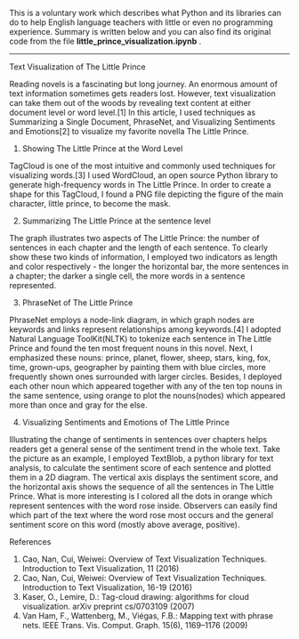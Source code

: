 This is a voluntary work which describes what Python and its libraries can do to help English language teachers with little or even no programming experience. Summary is written below and you can also find its original code from the file **little_prince_visualization.ipynb** .


----------
Text Visualization of The Little Prince

Reading novels is a fascinating but long journey. An enormous amount of text information sometimes gets readers lost. However, text visualization can take them out of the woods by revealing text content at either document level or word level.[1]  In this article, I used techniques as Summarizing a Single Document, PhraseNet, and Visualizing Sentiments and Emotions[2] to visualize my favorite novella The Little Prince.


1. Showing The Little Prince at the Word Level

TagCloud is one of the most intuitive and commonly used techniques for visualizing words.[3] I used WordCloud, an open source Python library to generate high-frequency words in The Little Prince. In order to create a shape for this TagCloud, I found a PNG file depicting the figure of the main character, little prince, to become the mask. 


2. Summarizing The Little Prince at the sentence level

The graph illustrates two aspects of The Little Prince: the number of sentences in each chapter and the length of each sentence. To clearly show these two kinds of information, I employed two indicators as length and color respectively - the longer the horizontal bar, the more sentences in a chapter; the darker a single cell, the more words in a sentence represented.


3. PhraseNet of The Little Prince

PhraseNet employs a node-link diagram, in which graph nodes are keywords and links represent relationships among keywords.[4] I adopted Natural Language ToolKit(NLTK)  to tokenize each sentence in The Little Prince and found the ten most frequent nouns in this novel. Next, I emphasized these nouns: prince, planet, flower, sheep, stars, king, fox, time, grown-ups, geographer by painting them with blue circles, more frequently shown ones surrounded with larger circles. Besides, I deployed each other noun which appeared together with any of the ten top nouns in the same sentence, using orange to plot the nouns(nodes) which appeared more than once and gray for the else.

4. Visualizing Sentiments and Emotions of The Little Prince

Illustrating the change of sentiments in sentences over chapters helps readers get a general sense of the sentiment trend in the whole text. Take the picture as an example, I employed TextBlob, a python library for text analysis, to calculate the sentiment score of each sentence and plotted them in a 2D diagram. The vertical axis displays the sentiment score, and the horizontal axis shows the sequence of all the sentences in The Little Prince. What is more interesting is I colored all the dots in orange which represent sentences with the word rose inside. Observers can easily find which part of the text where the word rose most occurs and the general sentiment score on this word (mostly above average, positive).




References
1. Cao, Nan, Cui, Weiwei: Overview of Text Visualization Techniques. Introduction to Text Visualization, 11 (2016)
2. Cao, Nan, Cui, Weiwei: Overview of Text Visualization Techniques. Introduction to Text Visualization, 16-19 (2016)
3. Kaser, O., Lemire, D.: Tag-cloud drawing: algorithms for cloud visualization. arXiv preprint
cs/0703109 (2007)
4. Van Ham, F., Wattenberg, M., Viégas, F.B.: Mapping text with phrase nets. IEEE Trans. Vis.
Comput. Graph. 15(6), 1169–1176 (2009)





